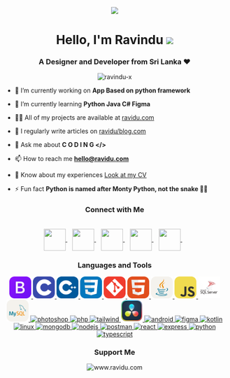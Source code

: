 <p align="center" ><img  src = "https://github.com/7oSkaaa/7oSkaaa/blob/main/Images/about_me.gif?raw=true" width = 150px></p>
<h1 align="center">Hello, I'm Ravindu <img src="https://slackmojis.com/emojis/21710-peace/download" width="35" />
<h3 align="center">A Designer and Developer from Sri Lanka ❤️</h3>

<p align="center"> <img
        src="https://komarev.com/ghpvc/?username=ravindu-x&label=Profile%20views&color=0e75b6&style=flat"
        alt="ravindu-x" /> </p>

- 🔭 I’m currently working on **App Based on python framework**

- 🌱 I’m currently learning **Python Java C# Figma**

- 👨‍💻 All of my projects are available at [ravidu.com](ravidu.com)

- 📝 I regularly write articles on [ravidu/blog.com](ravidu/blog.com)

- 💬 Ask me about **C O D I N G </>**

- 📫 How to reach me **hello@ravidu.com**

- 📄 Know about my experiences [Look at my CV](ravidu.com/personal/cv.pdf)

- ⚡ Fun fact **Python is named after Monty Python, not the snake 🐍😅**

<h3 align="center">Connect with Me</h3>
<p align="center">
    <br>
    <a href="https://www.facebook.com/" target="blank">
      <img align="center" src="https://github.com/gauravghongde/social-icons/blob/master/PNG/Color/Facebook.png"  height="50" width="50" />
    </a> &nbsp;&nbsp;
    <a href="https://www.instagram.com/" target="blank">
      <img align="center" src="https://www.edigitalagency.com.au/wp-content/uploads/new-Instagram-icon-png-full-colour.png" height="50" width="50" />
    </a> &nbsp;&nbsp;
    <a href="https://telegram.me/" target="blank">
      <img align="center" src="https://github.com/gauravghongde/social-icons/blob/master/PNG/Color/Telegram.png" height="50" width="50" />    
    </a> &nbsp;&nbsp;
    <a href="https://whatsapp.com/" target="blank">
      <img align="center" src="https://github.com/gauravghongde/social-icons/blob/master/PNG/Color/WhatsApp.png" height="50" width="50" />
    </a> &nbsp;&nbsp;
    <a href="https://youtube.com/" target="blank">
      <img align="center" src="https://github.com/gauravghongde/social-icons/blob/master/PNG/Color/Youtube.png" height="50" width="50" />
    </a> &nbsp;&nbsp;
  </p>

<p align="left">
</p>

<h3 align="center">Languages and Tools</h3>
<p align="center"> <a href="https://getbootstrap.com" target="_blank" rel="noreferrer"> <img
            src="https://github.com/tandpfun/skill-icons/blob/main/icons/Bootstrap.svg" alt="bootstrap" width="50"
            height="50" /> </a> <a href="https://www.cprogramming.com/" target="_blank" rel="noreferrer"> <img
            src="https://github.com/tandpfun/skill-icons/blob/main/icons/C.svg" alt="c" width="50" height="50" /> </a>
    <a href="https://www.w3schools.com/cpp/" target="_blank" rel="noreferrer"> <img
            src="https://github.com/tandpfun/skill-icons/blob/main/icons/CPP.svg" alt="cplusplus" width="50"
            height="50" /> </a> <a href="https://www.w3schools.com/css/" target="_blank" rel="noreferrer"> <img
            src="https://github.com/tandpfun/skill-icons/blob/main/icons/CSS.svg" alt="css3" width="50" height="50" />
    </a> <a href="https://git-scm.com/" target="_blank" rel="noreferrer"> <img
            src="https://github.com/tandpfun/skill-icons/blob/main/icons/Git.svg" alt="git" width="50" height="50" />
    </a> <a href="https://www.w3.org/html/" target="_blank" rel="noreferrer"> <img
            src="https://github.com/tandpfun/skill-icons/blob/main/icons/HTML.svg" alt="html5" width="50" height="50" />
    </a> <a href="https://www.java.com" target="_blank" rel="noreferrer"> <img
            src="https://github.com/tandpfun/skill-icons/blob/main/icons/Java-Light.svg" alt="java" width="50"
            height="50" /> </a> <a href="https://developer.mozilla.org/en-US/docs/Web/JavaScript" target="_blank"
        rel="noreferrer"> <img src="https://github.com/tandpfun/skill-icons/blob/main/icons/JavaScript.svg"
            alt="javascript" width="50" height="50" /> </a> <a href="https://www.microsoft.com/en-us/sql-server"
        target="_blank" rel="noreferrer"> <img
            src="https://github.com/Scar1109/skill-icons/blob/Scar1109/icons/microsoftSQL.svg" alt="mssql" width="50"
            height="50" /> </a> <a href="https://www.mysql.com/" target="_blank" rel="noreferrer"> <img
            src="https://github.com/tandpfun/skill-icons/blob/main/icons/MySQL-Light.svg" alt="mysql" width="50"
            height="50" /> </a> <a href="https://www.photoshop.com/en" target="_blank" rel="noreferrer"> <img
            src="https://github.com/Scar1109/skill-icons/blob/Scar1109/icons/Photoshop.svg" alt="photoshop" width="50"
            height="50" /> </a> <a href="https://www.php.net" target="_blank" rel="noreferrer"> <img
            src="https://github.com/Scar1109/skill-icons/blob/Scar1109/icons/PHP-Light.svg" alt="php" width="50"
            height="50" /> </a> <a href="https://tailwindcss.com/" target="_blank" rel="noreferrer"> <img
            src="https://github.com/Scar1109/skill-icons/blob/Scar1109/icons/TailwindCSS-Light.svg" alt="tailwind"
            width="50" height="50" /> </a> <a href="https://www.blackmagicdesign.com/products/davinciresolve"
        target="_blank" rel="noreferrer"> <img
            src="https://github.com/Scar1109/skill-icons/blob/Scar1109/icons/DavinchiResolve.svg" alt="DavinchiResolve"
            width="50" height="50" /> </a> <a href="https://developer.android.com" target="_blank" rel="noreferrer">
        <img src="https://github.com/Scar1109/skill-icons/blob/main/icons/AndroidStudio-Light.svg" alt="android"
            width="50" height="50" /> </a> <a href="https://www.figma.com/" target="_blank" rel="noreferrer"> <img
            src="https://github.com/Scar1109/skill-icons/blob/main/icons/Figma-Light.svg" alt="figma" width="50"
            height="50" /> </a> <a href="https://kotlinlang.org" target="_blank" rel="noreferrer"> <img
            src="https://github.com/Scar1109/skill-icons/blob/main/icons/Kotlin-Light.svg" alt="kotlin" width="50"
            height="50" /> </a> <a href="https://www.linux.org/" target="_blank" rel="noreferrer"> <img
            src="https://github.com/Scar1109/skill-icons/blob/main/icons/Linux-Light.svg" alt="linux" width="50"
            height="50" /> </a> <a href="https://www.mongodb.com/" target="_blank" rel="noreferrer"> <img
            src="https://github.com/Scar1109/skill-icons/blob/main/icons/MongoDB.svg" alt="mongodb" width="50"
            height="50" /> </a> <a href="https://nodejs.org" target="_blank" rel="noreferrer"> <img
            src="https://github.com/Scar1109/skill-icons/blob/main/icons/NodeJS-Light.svg" alt="nodejs" width="50"
            height="50" /> </a> <a href="https://postman.com" target="_blank" rel="noreferrer"> <img
            src="https://github.com/Scar1109/skill-icons/blob/main/icons/Postman.svg" alt="postman" width="50"
            height="50" /> </a> <a href="https://reactjs.org/" target="_blank" rel="noreferrer"> <img
            src="https://github.com/Scar1109/skill-icons/blob/main/icons/React-Light.svg" alt="react" width="50"
            height="50" /> </a> <a href="https://expressjs.com" target="_blank" rel="noreferrer"> <img
            src="https://github.com/Scar1109/skill-icons/blob/main/icons/ExpressJS-Light.svg" alt="express" width="50"
            height="50" /> </a> <a href="https://www.python.org" target="_blank" rel="noreferrer"> <img
            src="https://github.com/Scar1109/skill-icons/blob/main/icons/Python-Light.svg" alt="python" width="50"
            height="50" /> </a> <a href="https://www.typescriptlang.org/" target="_blank" rel="noreferrer"> <img
            src="https://github.com/Scar1109/skill-icons/blob/main/icons/TypeScript.svg" alt="typescript" width="50"
            height="50" /> </a> </p>

<h3 align="center"> Support Me </h3>
<p align="center"> <img src="https://cdn.buymeacoffee.com/buttons/v2/default-yellow.png" height="50" width="210"
        alt="www.ravidu.com" /> </p>
